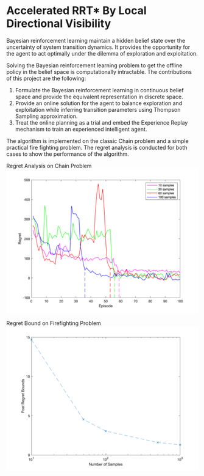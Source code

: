 # Accelerated RRT* By Local Directional Visibility
Bayesian reinforcement learning maintain a hidden belief state over the uncertainty of system transition dynamics. It provides the opportunity for the agent to act optimally under the dilemma of exploration and exploitation.

Solving the Bayesian reinforcement learning problem to get the offline policy in the belief space is computationally intractable. The contributions of this project are the following:
1. Formulate the Bayesian reinforcement learning in continuous belief space and  provide the equivalent representation in discrete space.
2. Provide an online solution for the agent to balance exploration and exploitation while inferring transition parameters using Thompson Sampling approximation.
3. Treat the online planning as a trial and embed the Experience Replay mechanism to train an experienced intelligent agent.

The algorithm is implemented on the classic Chain problem and a simple practical fire fighting problem. The regret analysis is conducted for both cases to show the performance of the algorithm.

Regret Analysis on Chain Problem
![chain](/Results/chain_regret.png)

Regret Bound on Firefighting Problem
![fire](/Results/fire_regret_bounds.png)

